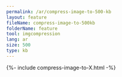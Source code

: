 ```yaml
---
permalink: /ar/compress-image-to-500-kb
layout: feature
fileName: compress-image-to-500kb
folderName: feature
tool: imgcompression
lang: ar
size: 500
type: kb
---
```


{%- include compress-image-to-X.html -%}
